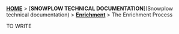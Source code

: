 [**HOME**](Home) > [**SNOWPLOW TECHNICAL DOCUMENTATION**](Snowplow technical documentation) > [**Enrichment**](Enrichment) > The Enrichment Process

TO WRITE